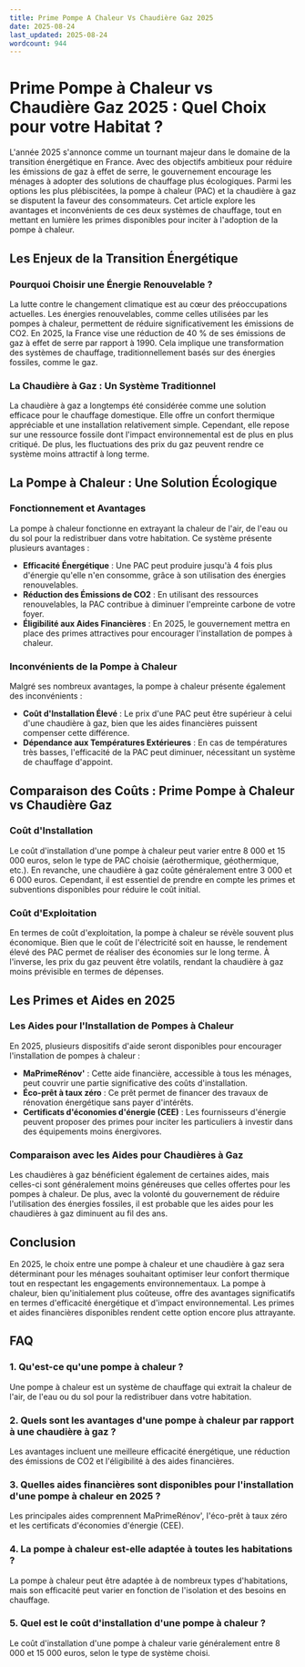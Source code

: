 ```yaml
---
title: Prime Pompe A Chaleur Vs Chaudière Gaz 2025
date: 2025-08-24
last_updated: 2025-08-24
wordcount: 944
---
```


# Prime Pompe à Chaleur vs Chaudière Gaz 2025 : Quel Choix pour votre Habitat ?

L'année 2025 s'annonce comme un tournant majeur dans le domaine de la transition énergétique en France. Avec des objectifs ambitieux pour réduire les émissions de gaz à effet de serre, le gouvernement encourage les ménages à adopter des solutions de chauffage plus écologiques. Parmi les options les plus plébiscitées, la pompe à chaleur (PAC) et la chaudière à gaz se disputent la faveur des consommateurs. Cet article explore les avantages et inconvénients de ces deux systèmes de chauffage, tout en mettant en lumière les primes disponibles pour inciter à l'adoption de la pompe à chaleur.

## Les Enjeux de la Transition Énergétique

### Pourquoi Choisir une Énergie Renouvelable ?

La lutte contre le changement climatique est au cœur des préoccupations actuelles. Les énergies renouvelables, comme celles utilisées par les pompes à chaleur, permettent de réduire significativement les émissions de CO2. En 2025, la France vise une réduction de 40 % de ses émissions de gaz à effet de serre par rapport à 1990. Cela implique une transformation des systèmes de chauffage, traditionnellement basés sur des énergies fossiles, comme le gaz.

### La Chaudière à Gaz : Un Système Traditionnel

La chaudière à gaz a longtemps été considérée comme une solution efficace pour le chauffage domestique. Elle offre un confort thermique appréciable et une installation relativement simple. Cependant, elle repose sur une ressource fossile dont l'impact environnemental est de plus en plus critiqué. De plus, les fluctuations des prix du gaz peuvent rendre ce système moins attractif à long terme.

## La Pompe à Chaleur : Une Solution Écologique

### Fonctionnement et Avantages

La pompe à chaleur fonctionne en extrayant la chaleur de l'air, de l'eau ou du sol pour la redistribuer dans votre habitation. Ce système présente plusieurs avantages :

- **Efficacité Énergétique** : Une PAC peut produire jusqu'à 4 fois plus d'énergie qu'elle n'en consomme, grâce à son utilisation des énergies renouvelables.
- **Réduction des Émissions de CO2** : En utilisant des ressources renouvelables, la PAC contribue à diminuer l'empreinte carbone de votre foyer.
- **Éligibilité aux Aides Financières** : En 2025, le gouvernement mettra en place des primes attractives pour encourager l'installation de pompes à chaleur.

### Inconvénients de la Pompe à Chaleur

Malgré ses nombreux avantages, la pompe à chaleur présente également des inconvénients :

- **Coût d'Installation Élevé** : Le prix d'une PAC peut être supérieur à celui d'une chaudière à gaz, bien que les aides financières puissent compenser cette différence.
- **Dépendance aux Températures Extérieures** : En cas de températures très basses, l'efficacité de la PAC peut diminuer, nécessitant un système de chauffage d'appoint.

## Comparaison des Coûts : Prime Pompe à Chaleur vs Chaudière Gaz

### Coût d'Installation

Le coût d'installation d'une pompe à chaleur peut varier entre 8 000 et 15 000 euros, selon le type de PAC choisie (aérothermique, géothermique, etc.). En revanche, une chaudière à gaz coûte généralement entre 3 000 et 6 000 euros. Cependant, il est essentiel de prendre en compte les primes et subventions disponibles pour réduire le coût initial.

### Coût d'Exploitation

En termes de coût d'exploitation, la pompe à chaleur se révèle souvent plus économique. Bien que le coût de l'électricité soit en hausse, le rendement élevé des PAC permet de réaliser des économies sur le long terme. À l'inverse, les prix du gaz peuvent être volatils, rendant la chaudière à gaz moins prévisible en termes de dépenses.

## Les Primes et Aides en 2025

### Les Aides pour l'Installation de Pompes à Chaleur

En 2025, plusieurs dispositifs d'aide seront disponibles pour encourager l'installation de pompes à chaleur :

- **MaPrimeRénov'** : Cette aide financière, accessible à tous les ménages, peut couvrir une partie significative des coûts d'installation.
- **Éco-prêt à taux zéro** : Ce prêt permet de financer des travaux de rénovation énergétique sans payer d'intérêts.
- **Certificats d'économies d'énergie (CEE)** : Les fournisseurs d'énergie peuvent proposer des primes pour inciter les particuliers à investir dans des équipements moins énergivores.

### Comparaison avec les Aides pour Chaudières à Gaz

Les chaudières à gaz bénéficient également de certaines aides, mais celles-ci sont généralement moins généreuses que celles offertes pour les pompes à chaleur. De plus, avec la volonté du gouvernement de réduire l'utilisation des énergies fossiles, il est probable que les aides pour les chaudières à gaz diminuent au fil des ans.

## Conclusion

En 2025, le choix entre une pompe à chaleur et une chaudière à gaz sera déterminant pour les ménages souhaitant optimiser leur confort thermique tout en respectant les engagements environnementaux. La pompe à chaleur, bien qu'initialement plus coûteuse, offre des avantages significatifs en termes d'efficacité énergétique et d'impact environnemental. Les primes et aides financières disponibles rendent cette option encore plus attrayante.

## FAQ

### 1. Qu'est-ce qu'une pompe à chaleur ?

Une pompe à chaleur est un système de chauffage qui extrait la chaleur de l'air, de l'eau ou du sol pour la redistribuer dans votre habitation.

### 2. Quels sont les avantages d'une pompe à chaleur par rapport à une chaudière à gaz ?

Les avantages incluent une meilleure efficacité énergétique, une réduction des émissions de CO2 et l'éligibilité à des aides financières.

### 3. Quelles aides financières sont disponibles pour l'installation d'une pompe à chaleur en 2025 ?

Les principales aides comprennent MaPrimeRénov', l'éco-prêt à taux zéro et les certificats d'économies d'énergie (CEE).

### 4. La pompe à chaleur est-elle adaptée à toutes les habitations ?

La pompe à chaleur peut être adaptée à de nombreux types d'habitations, mais son efficacité peut varier en fonction de l'isolation et des besoins en chauffage.

### 5. Quel est le coût d'installation d'une pompe à chaleur ?

Le coût d'installation d'une pompe à chaleur varie généralement entre 8 000 et 15 000 euros, selon le type de système choisi.